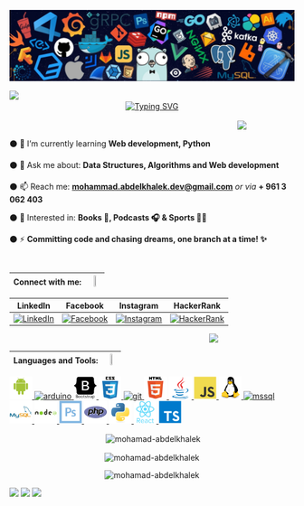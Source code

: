 ![](https://raw.githubusercontent.com/SurajPratap10/SurajPratap10/master/banner.jpg)

<img src="https://user-images.githubusercontent.com/73097560/115834477-dbab4500-a447-11eb-908a-139a6edaec5c.gif">

<div align="center">
  <a href="https://git.io/typing-svg">
    <img src="https://readme-typing-svg.demolab.com?font=Source+Code+Pro&size=36&duration=5000&pause=1500&color=FF0685&vCenter=true&width=700&lines=Hello+Geeks+!+%E2%9D%A4;I'm+Mohammad+Abdelkhalek👋;A+Computer+Science+Graduate+&#128104;&#8205;&#128187" alt="Typing SVG">
  </a>
</div>





<br>
<img src="https://i.pinimg.com/originals/06/60/ef/0660efe82fa3da42ed56eef013171835.gif" width="20%" hight="20%" align="right">
<br>

⚫ 🚀  I’m currently learning **Web development, Python**

⚫ 💬  Ask me about: **Data Structures, Algorithms and Web development**

⚫ 📫  Reach me: **mohammad.abdelkhalek.dev@gmail.com** *or via* **+ 961 3 062 403**

⚫ 🙂  Interested in: **Books 📖, Podcasts 🎧 & Sports 🤾‍♀️**

⚫ ⚡  **Committing code and chasing dreams, one branch at a time! ✨**

<br>

| Connect with me: | <img src="https://camo.githubusercontent.com/7b808d41a9da1c1441ab4f23c4da330d727cb50703636b1d28086a9fdbc6c620/68747470733a2f2f766964656f2d7075626c69632e63616e76612e636f6d2f564144716b37546c4441452f762f626665323165396365392e676966" width="30%" height="30%"> |
| :--------------: | :----------------------------------------------------------------------------------------------------------------------: |


| LinkedIn | Facebook | Instagram | HackerRank |
| :------: | :------: | :-------: | :--------: |
| [![LinkedIn](https://raw.githubusercontent.com/rahuldkjain/github-profile-readme-generator/master/src/images/icons/Social/linked-in-alt.svg)](https://linkedin.com/in/mohammad-abdelkhalek) | [![Facebook](https://raw.githubusercontent.com/rahuldkjain/github-profile-readme-generator/master/src/images/icons/Social/facebook.svg)](https://fb.com/mohamad-j-abdelkhalek) | [![Instagram](https://raw.githubusercontent.com/rahuldkjain/github-profile-readme-generator/master/src/images/icons/Social/instagram.svg)](https://instagram.com/mhmd_abdelkhalek) | [![HackerRank](https://raw.githubusercontent.com/rahuldkjain/github-profile-readme-generator/master/src/images/icons/Social/hackerrank.svg)](https://www.hackerrank.com/mohammad_ak_cs1) |

<img src="https://camo.githubusercontent.com/3b7c592ede97b6138ffd4b1cc1541c2f3b11fd39/687474703a2f2f33312e6d656469612e74756d626c722e636f6d2f31376665613932306666333665663466356238373764353231366137616164392f74756d626c725f6d6f39786a65387a5a34317163626975666f315f313238302e676966" align="right" width="30%" hight="30%">
<br>

| Languages and Tools: | <img src="https://camo.githubusercontent.com/edc6751668a07f9613e5fc70d9880e4640169498acb58e6df3f6563ee7f32226/68747470733a2f2f7374617469632e77696b69612e6e6f636f6f6b69652e6e65742f6d696e6563726166745f67616d6570656469612f696d616765732f632f63312f456e6368616e7465645f4469616d6f6e645f53686f76656c2e6769662f7265766973696f6e2f6c61746573743f63623d3230323031313138313131363537" width="30%" height="30%"> |
| :--------------: | :----------------------------------------------------------------------------------------------------------------------: |
<p align="left"> <a href="https://developer.android.com" target="_blank" rel="noreferrer"> <img src="https://raw.githubusercontent.com/devicons/devicon/master/icons/android/android-original-wordmark.svg" alt="android" width="40" height="40"/> </a> <a href="https://www.arduino.cc/" target="_blank" rel="noreferrer"> <img src="https://cdn.worldvectorlogo.com/logos/arduino-1.svg" alt="arduino" width="40" height="40"/> </a> <a href="https://getbootstrap.com" target="_blank" rel="noreferrer"> <img src="https://raw.githubusercontent.com/devicons/devicon/master/icons/bootstrap/bootstrap-plain-wordmark.svg" alt="bootstrap" width="40" height="40"/> </a> <a href="https://www.w3schools.com/css/" target="_blank" rel="noreferrer"> <img src="https://raw.githubusercontent.com/devicons/devicon/master/icons/css3/css3-original-wordmark.svg" alt="css3" width="40" height="40"/> </a> <a href="https://git-scm.com/" target="_blank" rel="noreferrer"> <img src="https://www.vectorlogo.zone/logos/git-scm/git-scm-icon.svg" alt="git" width="40" height="40"/> </a> <a href="https://www.w3.org/html/" target="_blank" rel="noreferrer"> <img src="https://raw.githubusercontent.com/devicons/devicon/master/icons/html5/html5-original-wordmark.svg" alt="html5" width="40" height="40"/> </a> <a href="https://www.java.com" target="_blank" rel="noreferrer"> <img src="https://raw.githubusercontent.com/devicons/devicon/master/icons/java/java-original.svg" alt="java" width="40" height="40"/> </a> <a href="https://developer.mozilla.org/en-US/docs/Web/JavaScript" target="_blank" rel="noreferrer"> <img src="https://raw.githubusercontent.com/devicons/devicon/master/icons/javascript/javascript-original.svg" alt="javascript" width="40" height="40"/> </a> <a href="https://www.linux.org/" target="_blank" rel="noreferrer"> <img src="https://raw.githubusercontent.com/devicons/devicon/master/icons/linux/linux-original.svg" alt="linux" width="40" height="40"/> </a> <a href="https://www.microsoft.com/en-us/sql-server" target="_blank" rel="noreferrer"> <img src="https://www.svgrepo.com/show/303229/microsoft-sql-server-logo.svg" alt="mssql" width="40" height="40"/> </a> <a href="https://www.mysql.com/" target="_blank" rel="noreferrer"> <img src="https://raw.githubusercontent.com/devicons/devicon/master/icons/mysql/mysql-original-wordmark.svg" alt="mysql" width="40" height="40"/> </a> <a href="https://nodejs.org" target="_blank" rel="noreferrer"> <img src="https://raw.githubusercontent.com/devicons/devicon/master/icons/nodejs/nodejs-original-wordmark.svg" alt="nodejs" width="40" height="40"/> </a> <a href="https://www.photoshop.com/en" target="_blank" rel="noreferrer"> <img src="https://raw.githubusercontent.com/devicons/devicon/master/icons/photoshop/photoshop-line.svg" alt="photoshop" width="40" height="40"/> </a> <a href="https://www.php.net" target="_blank" rel="noreferrer"> <img src="https://raw.githubusercontent.com/devicons/devicon/master/icons/php/php-original.svg" alt="php" width="40" height="40"/> </a> <a href="https://www.python.org" target="_blank" rel="noreferrer"> <img src="https://raw.githubusercontent.com/devicons/devicon/master/icons/python/python-original.svg" alt="python" width="40" height="40"/> </a> <a href="https://reactjs.org/" target="_blank" rel="noreferrer"> <img src="https://raw.githubusercontent.com/devicons/devicon/master/icons/react/react-original-wordmark.svg" alt="react" width="40" height="40"/> </a> <a href="https://www.typescriptlang.org/" target="_blank" rel="noreferrer"> 
<img src="https://raw.githubusercontent.com/devicons/devicon/master/icons/typescript/typescript-original.svg" alt="typescript" width="40" height="40"/> </a> </p>

<p align="center">&nbsp;<img align="center" src="https://github-readme-stats.vercel.app/api?username=mohamad-abdelkhalek&show_icons=true&theme=radical&locale=en" alt="mohamad-abdelkhalek" /></p>

<p align="center"><img align="center" src="https://github-readme-streak-stats.herokuapp.com/?user=mohamad-abdelkhalek&theme=radical" alt="mohamad-abdelkhalek" /></p>

<p align="center"> <img src="https://komarev.com/ghpvc/?username=mohamad-abdelkhalek&label=Profile%20views&color=ff0088&style=plastic" alt="mohamad-abdelkhalek" /> </p>

<img src="https://camo.githubusercontent.com/dc022129f22b68c4f4bdfa842c59381540a93d04c64b0fb396c8c4a6e0f1dd8f/68747470733a2f2f63617073756c652d72656e6465722e76657263656c2e6170702f6170693f747970653d776176696e6726636f6c6f723d6772616469656e74267468656d653d617572615f6461726b266865696768743d3135302673656374696f6e3d666f6f74657226746578743d26666f6e7453697a653d373026666f6e74416c69676e593d3335">

<img src="https://raw.githubusercontent.com/BrunnerLivio/brunnerlivio/master/images/marquee.svg">

<img src="https://user-images.githubusercontent.com/73097560/115834477-dbab4500-a447-11eb-908a-139a6edaec5c.gif">
